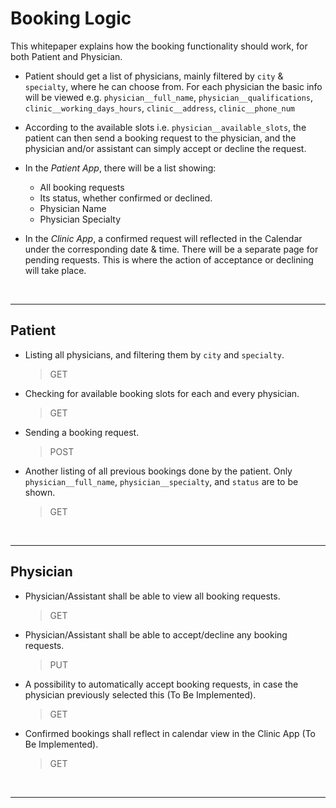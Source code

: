 # Booking Logic

This whitepaper explains how the booking functionality should work, for both Patient and Physician.

* Patient should get a list of physicians, mainly filtered by `city` & `specialty`, where he can choose from. For each physician the basic info will be viewed e.g. `physician__full_name`, `physician__qualifications`, `clinic__working_days_hours`, `clinic__address`, `clinic__phone_num`

* According to the available slots i.e. `physician__available_slots`, the patient can then send a booking request to the physician, and the physician and/or assistant can simply accept or decline the request.

* In the *Patient App*, there will be a list showing:
  * All booking requests
  * Its status, whether confirmed or declined.
  * Physician Name
  * Physician Specialty

* In the *Clinic App*, a confirmed request will reflected in the Calendar under the corresponding date & time.
There will be a separate page for pending requests. This is where the action of acceptance or declining will take place.


<br>

----------------------

## Patient

- Listing all physicians, and filtering them by `city` and `specialty`.
    > GET

- Checking for available booking slots for each and every physician.
    > GET

- Sending a booking request.
    > POST


- Another listing of all previous bookings done by the patient. Only `physician__full_name`, `physician__specialty`, and `status` are to be shown.
    > GET


<br>

----------------------

## Physician

- Physician/Assistant shall be able to view all booking requests.
    > GET

- Physician/Assistant shall be able to accept/decline any booking requests.
    > PUT

- A possibility to automatically accept booking requests, in case the physician previously selected this (To Be Implemented).
    > GET

- Confirmed bookings shall reflect in calendar view in the Clinic App (To Be Implemented).
    > GET
    


<br>


----------------------

